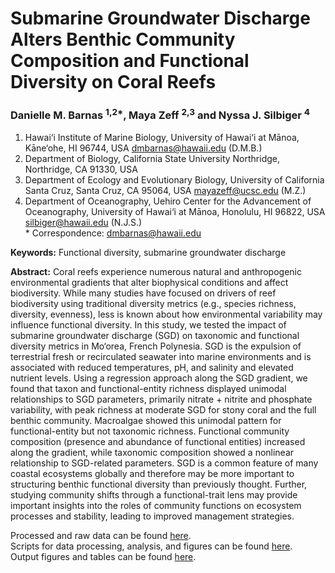# Submarine Groundwater Discharge Alters Benthic Community Composition and Functional Diversity on Coral Reefs
### Danielle M. Barnas <sup>1,2*</sup>, Maya Zeff <sup>2,3</sup> and Nyssa J. Silbiger <sup>4</sup>

1. Hawai‘i Institute of Marine Biology, University of Hawai‘i at Mānoa, Kāne‘ohe, HI 96744, USA dmbarnas@hawaii.edu (D.M.B.)  
2. Department of Biology, California State University Northridge, Northridge, CA 91330, USA  
3. Department of Ecology and Evolutionary Biology, University of California Santa Cruz, Santa Cruz, 
CA 95064, USA mayazeff@ucsc.edu (M.Z.)  
4. Department of Oceanography, Uehiro Center for the Advancement of Oceanography, 
University of Hawai‘i at Mānoa, Honolulu, HI 96822, USA silbiger@hawaii.edu (N.J.S.)  
\*	Correspondence: dmbarnas@hawaii.edu

**Keywords:** Functional diversity, submarine groundwater discharge

**Abstract:**
Coral reefs experience numerous natural and anthropogenic environmental gradients that alter biophysical conditions and affect biodiversity. While many studies have focused on drivers of reef biodiversity using traditional diversity metrics (e.g., species richness, diversity, evenness), less is known about how environmental variability may influence functional diversity. In this study, we tested the impact of submarine groundwater discharge (SGD) on taxonomic and functional diversity metrics in Mo‘orea, French Polynesia. SGD is the expulsion of terrestrial fresh or recirculated seawater into marine environments and is associated with reduced temperatures, pH, and salinity and elevated nutrient levels. Using a regression approach along the SGD gradient, we found that taxon and functional-entity richness displayed unimodal relationships to SGD parameters, primarily nitrate + nitrite and phosphate variability, with peak richness at moderate SGD for stony coral and the full benthic community. Macroalgae showed this unimodal pattern for functional-entity but not taxonomic richness. Functional community composition (presence and abundance of functional entities) increased along the gradient, while taxonomic composition showed a nonlinear relationship to SGD-related parameters. SGD is a common feature of many coastal ecosystems globally and therefore may be more important to structuring benthic functional diversity than previously thought. Further, studying community shifts through a functional-trait lens may provide important insights into the roles of community functions on ecosystem processes and stability, leading to improved management strategies.

Processed and raw data can be found [here](Data/).  
Scripts for data processing, analysis, and figures can be found [here](Scripts/).  
Output figures and tables can be found [here](/Output).
